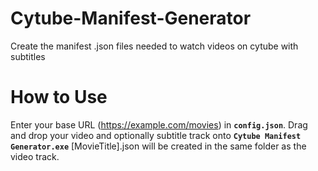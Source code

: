 # Cytube-Manifest-Generator
Create the manifest .json files needed to watch videos on cytube with subtitles

# How to Use
Enter your base URL (https://example.com/movies) in **`config.json`**.
Drag and drop your video and optionally subtitle track onto **`Cytube Manifest Generator.exe`**
[MovieTitle].json will be created in the same folder as the video track.